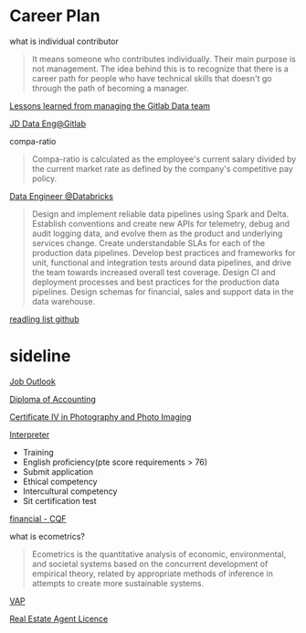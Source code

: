# Career Plan

what is individual contributor

> It means someone who contributes individually. Their main purpose is not management. The idea behind this is to recognize that there is a career path for people who have technical skills that doesn't go through the path of becoming a manager.

[Lessons learned from managing the Gitlab Data team](https://about.gitlab.com/blog/2020/02/10/lessons-learned-as-data-team-manager/)

[JD Data Eng@Gitlab](https://about.gitlab.com/job-families/finance/data-engineer/)

compa-ratio

> Compa-ratio is calculated as the employee's current salary divided by the current market rate as defined by the company's competitive pay policy. 

[Data Engineer @Databricks](https://databricks.com/company/careers/open-positions/job?gh_jid=4103098002)

> Design and implement reliable data pipelines using Spark and Delta.
Establish conventions and create new APIs for telemetry, debug and audit logging data, and evolve them as the product and underlying services change.
Create understandable SLAs for each of the production data pipelines.
Develop best practices and frameworks for unit, functional and integration tests around data pipelines, and drive the team towards increased overall test coverage.
Design CI and deployment processes and best practices for the production data pipelines.
Design schemas for financial, sales and support data in the data warehouse.

[readling list github](https://github.com/2007anu/myBooks)

# sideline

[Job Outlook](https://www.joboutlook.gov.au/)

[Diploma of Accounting](https://www.tafensw.edu.au/offering/-/o/o/FNS50217-01V02-20OTE-011/Diploma-of-Accounting)

[Certificate IV in Photography and Photo Imaging](https://www.tafensw.edu.au/course/-/c/c/CUA41115-01/Certificate-IV-in-Photography-and-Photo-Imaging)

[Interpreter](https://www.naati.com.au/become-certified/how-do-i-become-certified/)
- Training
- English proficiency(pte score requirements > 76)
- Submit application 
- Ethical competency
- Intercultural competency
- Sit certification test

[financial - CQF](https://www.cqf.com/)

what is ecometrics?

>Ecometrics is the quantitative analysis of economic, environmental, and societal systems based on the concurrent development of empirical theory, related by appropriate methods of inference in attempts to create more sustainable systems.

[VAP](https://www.vanguardinvestments.com.au/retail/ret/investments/product.html#/fundDetail/etf/portId=8206/assetCode=equity/?overview)

[Real Estate Agent Licence](https://www.fairtrading.nsw.gov.au/housing-and-property/property-professionals/recent-law-reforms/real-estate-agents-licence)
